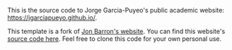 This is the source code to Jorge Garcia-Puyeo's public academic website: https://jgarciapueyo.github.io/. 

This template is a fork of <a href="https://jonbarron.info">Jon Barron's website</a>. You can find this website's <a href="https://github.com/jonbarron/jonbarron_website">source code here</a>. Feel free to clone this code for your own personal use.